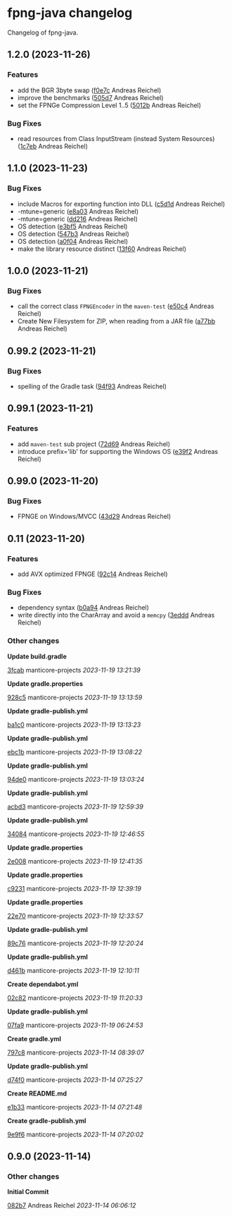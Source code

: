 # fpng-java changelog

Changelog of fpng-java.

## 1.2.0 (2023-11-26)

### Features

-  add the BGR 3byte swap ([f0e7c](https://github.com/manticore-projects/fpng-java/commit/f0e7ca76e8b1740) Andreas Reichel)
-  improve the benchmarks ([505d7](https://github.com/manticore-projects/fpng-java/commit/505d727d3ad6b7b) Andreas Reichel)
-  set the FPNGe Compression Level 1..5 ([5012b](https://github.com/manticore-projects/fpng-java/commit/5012be3428cc3d8) Andreas Reichel)

### Bug Fixes

-  read resources from Class InputStream (instead System Resources) ([1c7eb](https://github.com/manticore-projects/fpng-java/commit/1c7ebd4905734fb) Andreas Reichel)

## 1.1.0 (2023-11-23)

### Bug Fixes

-  include Macros for exporting function into DLL ([c5d1d](https://github.com/manticore-projects/fpng-java/commit/c5d1d96e388c2e4) Andreas Reichel)
-  -mtune=generic ([e8a03](https://github.com/manticore-projects/fpng-java/commit/e8a032ddf929dba) Andreas Reichel)
-  -mtune=generic ([dd216](https://github.com/manticore-projects/fpng-java/commit/dd2165227e7d6ee) Andreas Reichel)
-  OS detection ([e3bf5](https://github.com/manticore-projects/fpng-java/commit/e3bf5929267d733) Andreas Reichel)
-  OS detection ([547b3](https://github.com/manticore-projects/fpng-java/commit/547b38487729054) Andreas Reichel)
-  OS detection ([a0f04](https://github.com/manticore-projects/fpng-java/commit/a0f04255e74a8c1) Andreas Reichel)
-  make the library resource distinct ([13f60](https://github.com/manticore-projects/fpng-java/commit/13f603576131819) Andreas Reichel)

## 1.0.0 (2023-11-21)

### Bug Fixes

-  call the correct class `FPNGEncoder` in the `maven-test` ([e50c4](https://github.com/manticore-projects/fpng-java/commit/e50c4f1f5555c4f) Andreas Reichel)
-  Create New Filesystem for ZIP, when reading from a JAR file ([a77bb](https://github.com/manticore-projects/fpng-java/commit/a77bbbd50af1cec) Andreas Reichel)

## 0.99.2 (2023-11-21)

### Bug Fixes

-  spelling of the Gradle task ([94f93](https://github.com/manticore-projects/fpng-java/commit/94f9385c47199ea) Andreas Reichel)

## 0.99.1 (2023-11-21)

### Features

-  add `maven-test` sub project ([72d69](https://github.com/manticore-projects/fpng-java/commit/72d69a6ce49dab5) Andreas Reichel)
-  introduce prefix='lib' for supporting the Windows OS ([e39f2](https://github.com/manticore-projects/fpng-java/commit/e39f2479a41bb99) Andreas Reichel)

## 0.99.0 (2023-11-20)

### Bug Fixes

-  FPNGE on Windows/MVCC ([43d29](https://github.com/manticore-projects/fpng-java/commit/43d29a81c8170b7) Andreas Reichel)

## 0.11 (2023-11-20)

### Features

-  add AVX optimized FPNGE ([92c14](https://github.com/manticore-projects/fpng-java/commit/92c146963553848) Andreas Reichel)

### Bug Fixes

-  dependency syntax ([b0a94](https://github.com/manticore-projects/fpng-java/commit/b0a94dddb53da83) Andreas Reichel)
-  write directly into the CharArray and avoid a `memcpy` ([3eddd](https://github.com/manticore-projects/fpng-java/commit/3eddd701083795e) Andreas Reichel)

### Other changes

**Update build.gradle**


[3fcab](https://github.com/manticore-projects/fpng-java/commit/3fcabb8603d9f81) manticore-projects *2023-11-19 13:21:39*

**Update gradle.properties**


[928c5](https://github.com/manticore-projects/fpng-java/commit/928c58339dfb144) manticore-projects *2023-11-19 13:13:59*

**Update gradle-publish.yml**


[ba1c0](https://github.com/manticore-projects/fpng-java/commit/ba1c05be3c8d116) manticore-projects *2023-11-19 13:13:23*

**Update gradle-publish.yml**


[ebc1b](https://github.com/manticore-projects/fpng-java/commit/ebc1b7683659450) manticore-projects *2023-11-19 13:08:22*

**Update gradle-publish.yml**


[94de0](https://github.com/manticore-projects/fpng-java/commit/94de0ec19319aea) manticore-projects *2023-11-19 13:03:24*

**Update gradle-publish.yml**


[acbd3](https://github.com/manticore-projects/fpng-java/commit/acbd339979f0be1) manticore-projects *2023-11-19 12:59:39*

**Update gradle-publish.yml**


[34084](https://github.com/manticore-projects/fpng-java/commit/34084eaceb5e03d) manticore-projects *2023-11-19 12:46:55*

**Update gradle.properties**


[2e008](https://github.com/manticore-projects/fpng-java/commit/2e0087a8bb838cc) manticore-projects *2023-11-19 12:41:35*

**Update gradle.properties**


[c9231](https://github.com/manticore-projects/fpng-java/commit/c9231d7f5128f1a) manticore-projects *2023-11-19 12:39:19*

**Update gradle.properties**


[22e70](https://github.com/manticore-projects/fpng-java/commit/22e708967014919) manticore-projects *2023-11-19 12:33:57*

**Update gradle-publish.yml**


[89c76](https://github.com/manticore-projects/fpng-java/commit/89c76b83c60bbd7) manticore-projects *2023-11-19 12:20:24*

**Update gradle-publish.yml**


[d461b](https://github.com/manticore-projects/fpng-java/commit/d461bd339f214b2) manticore-projects *2023-11-19 12:10:11*

**Create dependabot.yml**


[02c82](https://github.com/manticore-projects/fpng-java/commit/02c82039dcf52ba) manticore-projects *2023-11-19 11:20:33*

**Update gradle-publish.yml**


[07fa9](https://github.com/manticore-projects/fpng-java/commit/07fa96f99160bb9) manticore-projects *2023-11-19 06:24:53*

**Create gradle.yml**


[797c8](https://github.com/manticore-projects/fpng-java/commit/797c8466318bb35) manticore-projects *2023-11-14 08:39:07*

**Update gradle-publish.yml**


[d74f0](https://github.com/manticore-projects/fpng-java/commit/d74f06aea74e22f) manticore-projects *2023-11-14 07:25:27*

**Create README.md**


[e1b33](https://github.com/manticore-projects/fpng-java/commit/e1b33917367525b) manticore-projects *2023-11-14 07:21:48*

**Create gradle-publish.yml**


[9e9f6](https://github.com/manticore-projects/fpng-java/commit/9e9f680a244a598) manticore-projects *2023-11-14 07:20:02*


## 0.9.0 (2023-11-14)

### Other changes

**Initial Commit**


[082b7](https://github.com/manticore-projects/fpng-java/commit/082b74ec63982e5) Andreas Reichel *2023-11-14 06:06:12*
